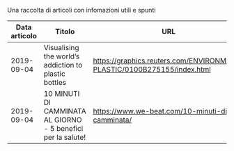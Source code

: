 Una raccolta di articoli con infomazioni utili e spunti

|Data articolo|Titolo|URL|
|---|---|---|
|2019-09-04|Visualising the world’s addiction to plastic bottles|https://graphics.reuters.com/ENVIRONMENT-PLASTIC/0100B275155/index.html|
|2019-09-04|10 MINUTI DI CAMMINATA AL GIORNO - 5 benefici per la salute!|https://www.we-beat.com/10-minuti-di-camminata/|

